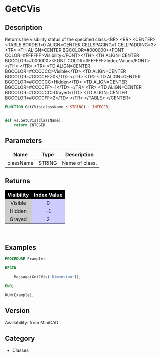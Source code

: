 # GetCVis

## Description
Returns the visibility status of the specified class.&lt;BR&gt;
&lt;BR&gt;
&lt;CENTER&gt;
&lt;TABLE BORDER=0 ALIGN=CENTER CELLSPACING=1 CELLPADDING=3&gt;
  &lt;TR&gt; 
	&lt;TH ALIGN=CENTER BGCOLOR=#000000&gt;&lt;FONT COLOR=#FFFFFF&gt;Visibility&lt;/FONT&gt;&lt;/TH&gt;
	&lt;TH ALIGN=CENTER BGCOLOR=#000000&gt;&lt;FONT COLOR=#FFFFFF&gt;Index Value&lt;/FONT&gt;&lt;/TH&gt;
  &lt;/TR&gt;
  &lt;TR&gt; 
	&lt;TD ALIGN=CENTER BGCOLOR=#CCCCCC&gt;Visible&lt;/TD&gt;
	&lt;TD ALIGN=CENTER BGCOLOR=#CCCCFF&gt;0&lt;/TD&gt;
  &lt;/TR&gt;
  &lt;TR&gt; 
	&lt;TD ALIGN=CENTER BGCOLOR=#CCCCCC&gt;Hidden&lt;/TD&gt;
	&lt;TD ALIGN=CENTER BGCOLOR=#CCCCFF&gt;-1&lt;/TD&gt;
  &lt;/TR&gt;
  &lt;TR&gt; 
	&lt;TD ALIGN=CENTER BGCOLOR=#CCCCCC&gt;Grayed&lt;/TD&gt;
	&lt;TD ALIGN=CENTER BGCOLOR=#CCCCFF&gt;2&lt;/TD&gt;
  &lt;/TR&gt;
&lt;/TABLE&gt;
&lt;/CENTER&gt;

```pascal
FUNCTION GetCVis(className : STRING) : INTEGER;
```

```python

def vs.GetCVis(className):
    return INTEGER
```

## Parameters
|Name|Type|Description|
|---|---|---|
|className|STRING|Name of class.|

## Returns
<CENTER>
<TABLE BORDER=0 ALIGN=CENTER CELLSPACING=1 CELLPADDING=3>
  <TR> 
	<TH ALIGN=CENTER BGCOLOR=#000000><FONT COLOR=#FFFFFF>Visibility</FONT></TH>
	<TH ALIGN=CENTER BGCOLOR=#000000><FONT COLOR=#FFFFFF>Index Value</FONT></TH>
  </TR>
  <TR> 
	<TD ALIGN=CENTER BGCOLOR=#CCCCCC>Visible</TD>
	<TD ALIGN=CENTER BGCOLOR=#CCCCFF>0</TD>
  </TR>
  <TR> 
	<TD ALIGN=CENTER BGCOLOR=#CCCCCC>Hidden</TD>
	<TD ALIGN=CENTER BGCOLOR=#CCCCFF>-1</TD>
  </TR>
  <TR> 
	<TD ALIGN=CENTER BGCOLOR=#CCCCCC>Grayed</TD>
	<TD ALIGN=CENTER BGCOLOR=#CCCCFF>2</TD>
  </TR>
</TABLE>
</CENTER><BR>


## Examples
```pascal
PROCEDURE Example;

BEGIN

	Message(GetCVis('Dimension'));

END;

RUN(Example);
```

## Version
Availability: from MiniCAD
## Category
* Classes

